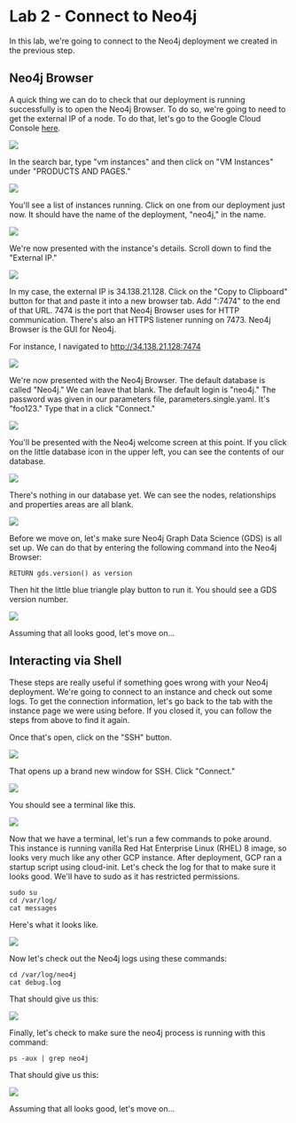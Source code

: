 # Lab 2 - Connect to Neo4j
In this lab, we're going to connect to the Neo4j deployment we created in the previous step.

## Neo4j Browser
A quick thing we can do to check that our deployment is running successfully is to open the Neo4j Browser.  To do so, we're going to need to get the external IP of a node.  To do that, let's go to the Google Cloud Console [here](https://console.cloud.google.com/).

![](images/01-console.png)

In the search bar, type "vm instances" and then click on "VM Instances" under "PRODUCTS AND PAGES."

![](images/02-search.png)

You'll see a list of instances running.  Click on one from our deployment just now.  It should have the name of the deployment, "neo4j," in the name.

![](images/03-instance.png)

We're now presented with the instance's details.  Scroll down to find the "External IP."

![](images/04-instance.png)

In my case, the external IP is 34.138.21.128.  Click on the "Copy to Clipboard" button for that and paste it into a new browser tab.  Add ":7474" to the end of that URL. 7474 is the port that Neo4j Browser uses for HTTP communication.  There's also an HTTPS listener running on 7473. Neo4j Browser is the GUI for Neo4j.

For instance, I navigated to http://34.138.21.128:7474

![](images/05-ip.png)

We're now presented with the Neo4j Browser. The default database is called "Neo4j."  We can leave that blank. The default login is "neo4j."  The password was given in our parameters file, parameters.single.yaml.  It's "foo123."  Type that in a click "Connect."

![](images/06-browser.png)

You'll be presented with the Neo4j welcome screen at this point.  If you click on the little database icon in the upper left, you can see the contents of our database.

![](images/07-welcome.png)

There's nothing in our database yet.  We can see the nodes, relationships and properties areas are all blank.

![](images/08-contents.png)

Before we move on, let's make sure Neo4j Graph Data Science (GDS) is all set up.  We can do that by entering the following command into the Neo4j Browser:

    RETURN gds.version() as version

Then hit the little blue triangle play button to run it.  You should see a GDS version number.

![](images/09-gds.png)

Assuming that all looks good, let's move on...

## Interacting via Shell
These steps are really useful if something goes wrong with your Neo4j deployment.  We're going to connect to an instance and check out some logs.  To get the connection information, let's go back to the tab with the instance page we were using before. If you closed it, you can follow the steps from above to find it again.

Once that's open, click on the "SSH" button.

![](images/10-instance.png)

That opens up a brand new window for SSH.  Click "Connect."

![](images/11-connect.png)

You should see a terminal like this.

![](images/12-terminal.png)

Now that we have a terminal, let's run a few commands to poke around.  This instance is running vanilla Red Hat Enterprise Linux (RHEL) 8 image, so looks very much like any other GCP instance.  After deployment, GCP ran a startup script using cloud-init.  Let's check the log for that to make sure it looks good.  We'll have to sudo as it has restricted permissions.

    sudo su
    cd /var/log/
    cat messages

Here's what it looks like.

![](images/13-cloudinit.png)

Now let's check out the Neo4j logs using these commands:

    cd /var/log/neo4j
    cat debug.log

That should give us this:

![](images/14-debug.png)

Finally, let's check to make sure the neo4j process is running with this command:

    ps -aux | grep neo4j

That should give us this:

![](images/15-process.png)

Assuming that all looks good, let's move on...

